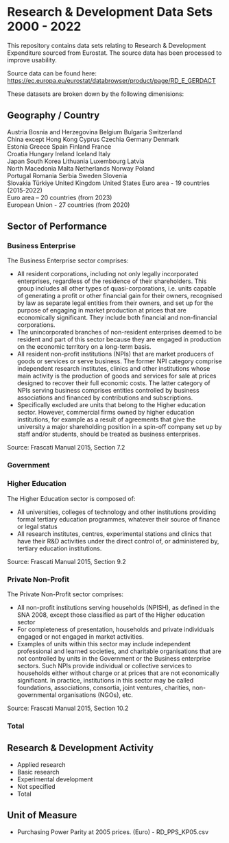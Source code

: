 # Research & Development Data Sets 2000 - 2022

This repository contains data sets relating to Research & Development Expenditure sourced from Eurostat. The source data has been processed to improve usability.

Source data can be found here:
https://ec.europa.eu/eurostat/databrowser/product/page/RD_E_GERDACT

These datasets are broken down by the following dimenisions:

## Geography / Country

Austria
Bosnia and Herzegovina
Belgium
Bulgaria
Switzerland                              
China except Hong Kong
Cyprus
Czechia
Germany
Denmark                                
Estonia
Greece
Spain
Finland
France                                  
Croatia
Hungary
Ireland
Iceland
Italy                                    
Japan
South Korea
Lithuania
Luxembourg
Latvia                                   
North Macedonia
Malta
Netherlands
Norway
Poland                                   
Portugal
Romania
Serbia
Sweden
Slovenia                                 
Slovakia
Türkiye
United Kingdom
United States
Euro area - 19 countries  (2015-2022)   
Euro area – 20 countries (from 2023)      
European Union - 27 countries (from 2020)

## Sector of Performance
### Business Enterprise
The Business Enterprise sector comprises:
- All resident corporations, including not only legally incorporated enterprises, regardless of the residence of their shareholders. This group includes all other types of quasi-corporations, i.e. units capable of generating a profit or other financial gain for their owners, recognised by law as separate legal entities from their owners, and set up for the purpose of engaging in market production at prices that are economically significant. They include both financial and non-financial corporations.
-  The unincorporated branches of non-resident enterprises deemed to be resident and part of this sector because they are engaged in production on the economic territory on a long-term basis.
- All resident non-profit institutions (NPIs) that are market producers of goods or services or serve business. The former NPI category comprise independent research institutes, clinics and other institutions whose main activity is the production of goods and services for sale at prices designed to recover their full economic costs. The latter category of NPIs serving business comprises entities controlled by business associations and financed by contributions and subscriptions.
- Specifically excluded are units that belong to the Higher education sector. However, commercial firms owned by higher education institutions, for example as a result of agreements that give the university a major shareholding position in a spin-off company set up by staff and/or students, should be treated as business enterprises.

Source: Frascati Manual 2015, Section 7.2

### Government  

### Higher Education
The Higher Education sector is composed of:
- All universities, colleges of technology and other institutions providing formal tertiary education programmes, whatever their source of finance or legal status
- All research institutes, centres, experimental stations and clinics that have their R&D activities under the direct control of, or administered by, tertiary education institutions.

Source: Frascati Manual 2015, Section 9.2

### Private Non-Profit
The Private Non-Profit sector comprises:
- All non-profit institutions serving households (NPISH), as defined in the SNA 2008, except those classified as part of the Higher education sector
- For completeness of presentation, households and private individuals engaged or not engaged in market activities.
- Examples of units within this sector may include independent professional and learned societies, and charitable organisations that are not controlled by units in the Government or the Business enterprise sectors. Such NPIs provide individual or collective services to households either without charge or at prices that are not economically significant. In practice, institutions in this sector may be called foundations, associations, consortia, joint ventures, charities, non-governmental organisations (NGOs), etc.

Source: Frascati Manual 2015, Section 10.2

### Total

## Research & Development Activity
- Applied research
- Basic research
- Experimental development
- Not specified
- Total

## Unit of Measure
- Purchasing Power Parity at 2005 prices. (Euro) - RD_PPS_KP05.csv
